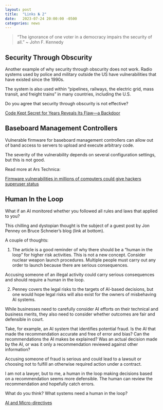 ```yaml
---
layout: post
title:  "Links № 2"
date:   2023-07-24 20:00:00 -0500
categories: news
---
```

> “The ignorance of one voter in a democracy impairs the security of all.” ~ John F. Kennedy

## Security Through Obscurity
Another example of why security through obscurity does not work.  Radio systems used by police and military outside the US have vulnerabilities that have existed since the 1990s.

The system is also used within “pipelines, railways, the electric grid, mass transit, and freight trains” in many countries, including the U.S.

Do you agree that security through obscurity is not effective?

[Code Kept Secret for Years Reveals Its Flaw—a Backdoor](https://www.wired.com/story/tetra-radio-encryption-backdoor/)

## Baseboard Management Controllers
Vulnerable firmware for baseboard management controllers can allow out of band access to servers to upload and execute arbitrary code.

The severity of the vulnerability depends on several configuration settings, but this is not good.

Read more at Ars Technica:

[Firmware vulnerabilities in millions of computers could give hackers superuser status](https://arstechnica.com/security/2023/07/millions-of-servers-inside-data-centers-imperiled-by-flaws-in-ami-bmc-firmware)

## Human In the Loop

What if an AI monitored whether you followed all rules and laws that applied to you?  

This chilling and dystopian thought is the subject of a guest post by Jon Penney on Bruce Schneier’s blog (link at bottom).

A couple of thoughts:

1) The article is a good reminder of why there should be a “human in the loop” for higher risk activities.  This is not a new concept.  Consider nuclear weapon launch procedures.  Multiple people must carry out any order to launch because there are serious consequences.

Accusing someone of an illegal activity could carry serious consequences and should require a human in the loop.

2) Penney covers the legal risks to the targets of AI-based decisions, but one would hope legal risks will also exist for the owners of misbehaving AI systems.

While businesses need to carefully consider AI efforts on their technical and business merits, they also need to consider whether outcomes are fair and defensible in court.

Take, for example, an AI system that identifies potential fraud.  Is the AI that made the recommendation accurate and free of error and bias?  Can the recommendations the AI makes be explained?  Was an actual decision made by the AI, or was it only a recommendation reviewed against other information?  

Accusing someone of fraud is serious and could lead to a lawsuit or choosing not to fulfill an otherwise required action under a contract.

I am not a lawyer, but to me, a human in the loop making decisions based on a recommendation seems more defensible.  The human can review the recommendation and hopefully catch errors.

What do you think?  What systems need a human in the loop?

[AI and Micro-directives](https://www.schneier.com/blog/archives/2023/07/ai-and-microdirectives.html)

